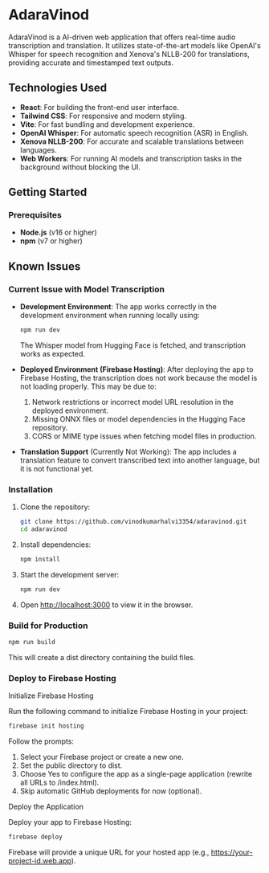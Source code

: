 
# AdaraVinod

AdaraVinod is a AI-driven web application that offers real-time audio transcription and translation. It utilizes state-of-the-art models like OpenAI's Whisper for speech recognition and Xenova's NLLB-200 for translations, providing accurate and timestamped text outputs. 


## Technologies Used

- **React**: For building the front-end user interface.
- **Tailwind CSS**: For responsive and modern styling.
- **Vite**: For fast bundling and development experience.
- **OpenAI Whisper**: For automatic speech recognition (ASR) in English.
- **Xenova NLLB-200**: For accurate and scalable translations between languages.
- **Web Workers**: For running AI models and transcription tasks in the background without blocking the UI.

## Getting Started

### Prerequisites

- **Node.js** (v16 or higher)
- **npm** (v7 or higher)


## Known Issues

### **Current Issue with Model Transcription**

- **Development Environment**:
  The app works correctly in the development environment when running locally using:

  ```bash
  npm run dev
  ```
  The Whisper model from Hugging Face is fetched, and transcription works as expected.

- **Deployed Environment (Firebase Hosting)**: 
  After deploying the app to Firebase Hosting, the transcription does not work because the model is not loading properly. This may be due to:
   1. Network restrictions or incorrect model URL resolution in the deployed environment.
   2. Missing ONNX files or model dependencies in the Hugging Face repository.
   3. CORS or MIME type issues when fetching model files in production.

    
- **Translation Support** (Currently Not Working): 
  The app includes a translation feature to convert transcribed text into another language, but it is not functional yet.


### Installation

1. Clone the repository:

   ```bash
   git clone https://github.com/vinodkumarhalvi3354/adaravinod.git
   cd adaravinod
   ```

2. Install dependencies:

   ```bash
   npm install
   ```

3. Start the development server:

   ```bash
   npm run dev
   ```

4. Open [http://localhost:3000](http://localhost:3000) to view it in the browser.

### Build for Production

```bash
npm run build
```
This will create a dist directory containing the build files.

### Deploy to Firebase Hosting

Initialize Firebase Hosting

Run the following command to initialize Firebase Hosting in your project:

```bash
firebase init hosting
```

Follow the prompts:
1. Select your Firebase project or create a new one.
2. Set the public directory to dist.
3.	Choose Yes to configure the app as a single-page application (rewrite all URLs to /index.html).
4.	Skip automatic GitHub deployments for now (optional).

Deploy the Application

Deploy your app to Firebase Hosting:

```bash
firebase deploy
```

Firebase will provide a unique URL for your hosted app (e.g., https://your-project-id.web.app).



